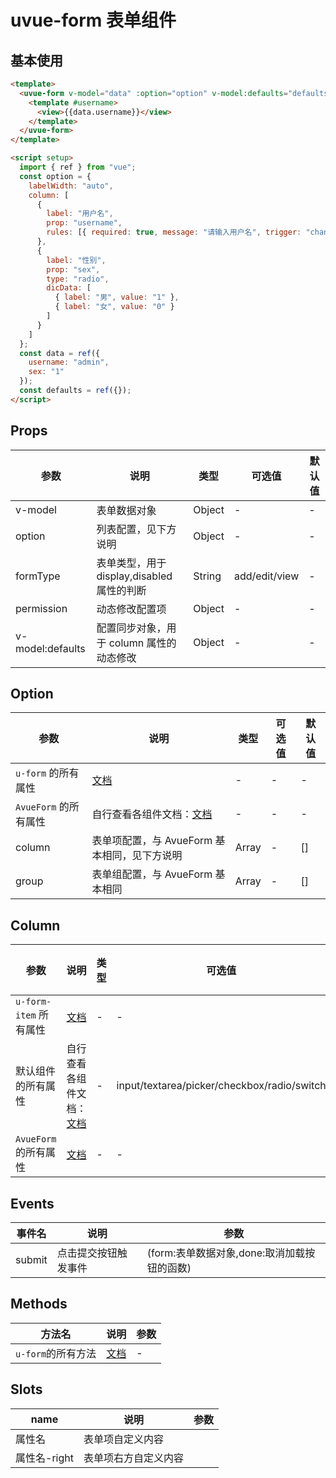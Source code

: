 # uvue-form 表单组件

## 基本使用

```html
<template>
  <uvue-form v-model="data" :option="option" v-model:defaults="defaults" @submit="handleSubmit">
    <template #username>
      <view>{{data.username}}</view>
    </template>
  </uvue-form>
</template>

<script setup>
  import { ref } from "vue";
  const option = {
    labelWidth: "auto",
    column: [
      {
        label: "用户名",
        prop: "username",
        rules: [{ required: true, message: "请输入用户名", trigger: "change" }]
      },
      {
        label: "性别",
        prop: "sex",
        type: "radio",
        dicData: [
          { label: "男", value: "1" },
          { label: "女", value: "0" }
        ]
      }
    ]
  };
  const data = ref({
    username: "admin",
    sex: "1"
  });
  const defaults = ref({});
</script>
```

## Props

| 参数             | 说明                                       | 类型   | 可选值        | 默认值 |
| ---------------- | ------------------------------------------ | ------ | ------------- | ------ |
| v-model          | 表单数据对象                               | Object | -             | -      |
| option           | 列表配置，见下方说明                       | Object | -             | -      |
| formType         | 表单类型，用于 display,disabled 属性的判断 | String | add/edit/view | -      |
| permission       | 动态修改配置项                             | Object | -             | -      |
| v-model:defaults | 配置同步对象，用于 column 属性的动态修改   | Object | -             | -      |

## Option

| 参数                  | 说明                                                                   | 类型  | 可选值 | 默认值 |
| --------------------- | ---------------------------------------------------------------------- | ----- | ------ | ------ |
| `u-form` 的所有属性   | [文档](https://uiadmin.net/uview-plus/components/form.html#form-props) | -     | -      | -      |
| `AvueForm` 的所有属性 | 自行查看各组件文档：[文档](https://avuejs.com/form/form-doc/#option)   | -     | -      | -      |
| column                | 表单项配置，与 AvueForm 基本相同，见下方说明                           | Array | -      | []     |
| group                 | 表单组配置，与 AvueForm 基本相同                                       | Array | -      | []     |

## Column

| 参数                   | 说明                                                                                  | 类型 | 可选值                                      | 默认值 |
| ---------------------- | ------------------------------------------------------------------------------------- | ---- | ------------------------------------------- | ------ |
| `u-form-item` 所有属性 | [文档](https://uiadmin.net/uview-plus/components/form.html#form-item-props)           | -    | -                                           | -      |
| 默认组件的所有属性     | 自行查看各组件文档：[文档](https://uiadmin.net/uview-plus/components/input.html)      | -    | input/textarea/picker/checkbox/radio/switch | -      |
| `AvueForm` 的所有属性  | [文档](https://avuejs.com/form/form-doc/#column-%E5%85%B1%E7%94%A8%E5%B1%9E%E6%80%A7) | -    | -                                           | -      |

## Events

| 事件名 | 说明                 | 参数                                        |
| ------ | -------------------- | ------------------------------------------- |
| submit | 点击提交按钮触发事件 | (form:表单数据对象,done:取消加载按钮的函数) |

## Methods

| 方法名             | 说明                                                                     | 参数 |
| ------------------ | ------------------------------------------------------------------------ | ---- |
| `u-form`的所有方法 | [文档](https://uiadmin.net/uview-plus/components/form.html#form-methods) | -    |

## Slots

| name         | 说明                 | 参数 |
| ------------ | -------------------- | ---- |
| 属性名       | 表单项自定义内容     |      |
| 属性名-right | 表单项右方自定义内容 |      |
